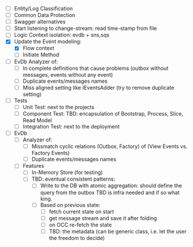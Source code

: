 - [ ] Entity/Log Classification
- [ ] Common Data Protection
- [ ] Swagger alternatives
- [ ] Start listening to change-stream: read time-stamp from file
- [ ] Logic Context isolation: evdb + sns,sqs
- [x] Update the Event modeling: 
  - [x] Flow context
  - [ ] Initiate Method
- [ ] EvDb Analyzer of:
  - [ ] In complete definitions that cause problems (outbox without messages, events without any event)
  - [ ] Duplicate events/messages names
  - [ ] Miss aligned setting like IEventsAdder (try to remove duplicate setting)
- [ ] Tests 
  - [ ] Unit Test: next to the projects
  - [ ] Component Test: TBD: encapsulation of Bootstrap, Process, Slice, Read Model 
  - [ ] Integration Test: next to the deployment
- [ ] EvDb 
  - [ ] Analyzer of:
    - [ ] Missmatch cyclic relations (Outbox, Factory) of (View Events vs. Factory Events)
    - [ ] Duplicate events/messages names
  - [ ] Features
    - [ ] In-Memory Store (for testing)
    - [ ] TBD: eventual consistent patterns:
      - [ ] Write to the DB with atomic aggregation: should define the query from the outbox TBD is infra needed and if so what king.
      - [ ] Based on previous state: 
        - [ ] fetch current state on start
        - [ ] get message stream and save it after folding
        - [ ] on OCC re-fetch the state  
        - [ ] TBD: the metadata (can be generic class, i.e. let the user the freedom to decide)